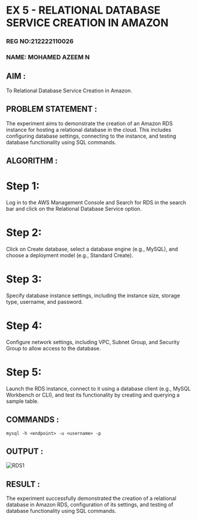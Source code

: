 # EX 5 - RELATIONAL DATABASE SERVICE CREATION IN AMAZON

### REG NO:212222110026
### NAME: MOHAMED AZEEM N

## AIM :

To Relational Database Service Creation in Amazon.

## PROBLEM STATEMENT :

 The experiment aims to demonstrate the creation of an Amazon RDS instance for hosting a relational database in the cloud. This includes configuring database settings, connecting to the instance, and testing database functionality using SQL commands.

## ALGORITHM :

# Step 1:
Log in to the AWS Management Console and Search for RDS in the search bar and click on the Relational Database Service option.

# Step 2:
Click on Create database, select a database engine (e.g., MySQL), and choose a deployment model (e.g., Standard Create).

# Step 3:
Specify database instance settings, including the instance size, storage type, username, and password.

# Step 4:
Configure network settings, including VPC, Subnet Group, and Security Group to allow access to the database.

# Step 5:
Launch the RDS instance, connect to it using a database client (e.g., MySQL Workbench or CLI), and test its functionality by creating and querying a sample table.

## COMMANDS :

```
mysql -h <endpoint> -u <username> -p

```

## OUTPUT :

![RDS1](https://github.com/user-attachments/assets/aa6370b6-6a46-4c4a-8a98-a212d0122bb2)


## RESULT :

The experiment successfully demonstrated the creation of a relational database in Amazon RDS, configuration of its settings, and testing of database functionality using SQL commands. 

 
